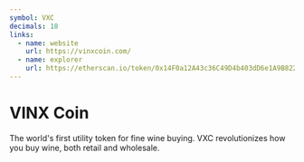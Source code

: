 ```yaml
---
symbol: VXC
decimals: 18
links:
  - name: website
    url: https://vinxcoin.com/
  - name: explorer
    url: https://etherscan.io/token/0x14F0a12A43c36C49D4b403dD6e1A9B8222BE456C
---
```


# VINX Coin

The world's first utility token for fine wine buying. VXC revolutionizes how you buy wine, both retail and wholesale.
